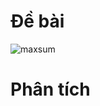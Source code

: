 # Đề bài
![maxsum](https://github.com/VanHoang110802/Competitive_Programming/assets/108053955/133030be-1199-4b13-820b-d90ea0572628)

# Phân tích
